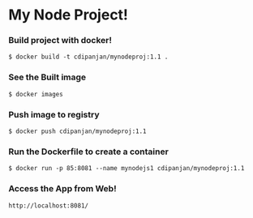 # My Node Project!

### Build project with docker!
```
$ docker build -t cdipanjan/mynodeproj:1.1 .
```

### See the Built image
```
$ docker images
```

### Push image to registry
```
$ docker push cdipanjan/mynodeproj:1.1
```

### Run the Dockerfile to create a container
```
$ docker run -p 85:8081 --name mynodejs1 cdipanjan/mynodeproj:1.1
```

### Access the App from Web!
```
http://localhost:8081/
```
